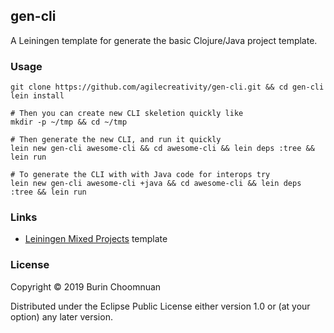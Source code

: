 
## gen-cli

A Leiningen template for generate the basic Clojure/Java project template.

### Usage

```
git clone https://github.com/agilecreativity/gen-cli.git && cd gen-cli
lein install

# Then you can create new CLI skeletion quickly like
mkdir -p ~/tmp && cd ~/tmp

# Then generate the new CLI, and run it quickly
lein new gen-cli awesome-cli && cd awesome-cli && lein deps :tree && lein run

# To generate the CLI with with Java code for interops try
lein new gen-cli awesome-cli +java && cd awesome-cli && lein deps :tree && lein run
```

### Links
- [Leiningen Mixed Projects](https://github.com/technomancy/leiningen/blob/stable/doc/MIXED_PROJECTS.md) template

### License

Copyright © 2019 Burin Choomnuan

Distributed under the Eclipse Public License either version 1.0 or (at your option) any later version.
